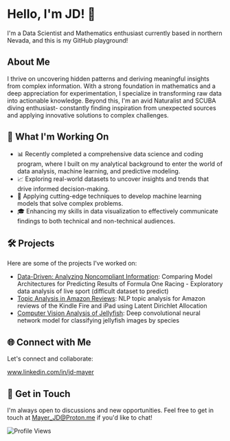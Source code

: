 # Hello, I'm JD! 👋

I'm a Data Scientist and Mathematics enthusiast currently based in northern Nevada, and this is my GitHub playground!

## About Me

I thrive on uncovering hidden patterns and deriving meaningful insights from complex information. With a strong foundation in mathematics and a deep appreciation for experimentation, I specialize in transforming raw data into actionable knowledge. Beyond this, I'm an avid Naturalist and SCUBA diving enthusiast- constantly finding inspiration from unexpected sources and applying innovative solutions to complex challenges.

## 🚀 What I'm Working On

- 📊 Recently completed a comprehensive data science and coding program, where I built on my analytical background to enter the world of data analysis, machine learning, and predictive modeling.
- 📈 Exploring real-world datasets to uncover insights and trends that drive informed decision-making.
- 🤖 Applying cutting-edge techniques to develop machine learning models that solve complex problems.
- 🎓 Enhancing my skills in data visualization to effectively communicate findings to both technical and non-technical audiences.

## 🛠️ Projects

Here are some of the projects I've worked on:

- [Data-Driven: Analyzing Noncompliant Information](https://github.com/UsuallyJD/data_driven.git): Comparing Model Architectures for Predicting Results of Formula One Racing - Exploratory data analysis of live sport (difficult dataset to predict)
- [Topic Analysis in Amazon Reviews](https://github.com/UsuallyJD/amazon_lda): NLP topic analysis for Amazon reviews of the Kindle Fire and iPad using Latent Dirichlet Allocation
- [Computer Vision Analysis of Jellyfish](https://github.com/UsuallyJD/jellyfish_vis.git): Deep convolutional neural network model for classifying jellyfish images by species

## 🌐 Connect with Me

Let's connect and collaborate:

www.linkedin.com/in/jd-mayer

## 💬 Get in Touch

I'm always open to discussions and new opportunities. Feel free to get in touch 
 at Mayer_JD@Proton.me if you'd like to chat!

![Profile Views](https://komarev.com/ghpvc/?username=yourusername&color=brightgreen)
